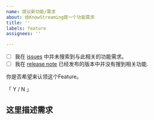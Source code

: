 ```yaml
---
name: 提议新功能/需求
about: 给KnowStreaming提一个功能需求
title: ''
labels: feature
assignees: ''

---
```


- [ ] 我在 [issues](https://github.com/didi/KnowStreaming/issues) 中并未搜索到与此相关的功能需求。
- [ ] 我在 [release note](https://github.com/didi/KnowStreaming/releases) 已经发布的版本中并没有搜到相关功能.

你是否希望来认领这个Feature。

「   Y   /   N  」


## 这里描述需求
<!--请尽可能的描述清楚您的需求 -->

